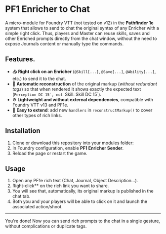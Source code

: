 # PF1 Enricher to Chat

A micro-module for Foundry VTT (not tested on v12) in the **Pathfinder 1e** system that allows to send to chat the original syntax of any Enricher with a simple right click. Thus, players and Master can reuse skills, saves and other Enriched prompts directly from the chat window, without the need to expose Journals content or manually type the commands.

## Features.

- 📤 **Right click on an Enricher** (`@Skill[...]`, `@Save[...]`, `@Ability[...]`, etc.) to send it to the chat.
- 🔄 **Automatic reconstruction** of the original markup (_without redundant tags_) so that when rendered it shows exactly the expected text (``Perception DC 15`, not ``Skill: Skill DC 15`).
- ⚙️ **Lightweight and without external dependencies**, compatible with Foundry VTT v13 and PF1e.
- 🔧 **Easy to extend**: add new `handlers` in `reconstructMarkup()` to cover other types of rich links.

## Installation

1. Clone or download this repository into your modules folder:
2. In Foundry configuration, enable **PF1 Enricher Sender**.
3. Reload the page or restart the game.

## Usage

1. Open any PF1e rich text (Chat, Journal, Object Description...).
2. Right-click** on the rich link you want to share.
3. You will see that, automatically, its original markup is published in the chat tab.
4. Both you and your players will be able to click on it and launch the associated action/shoot.

---

You're done! Now you can send rich prompts to the chat in a single gesture, without complications or duplicate tags.
